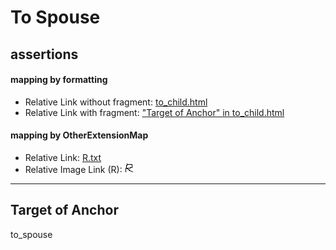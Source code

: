 # To Spouse

## assertions

#### mapping by formatting

* Relative Link without fragment: [to_child.html](to_child.md)
* Relative Link with fragment: ["Target of Anchor" in to_child.html](to_child.md#target-of-anchor)

#### mapping by OtherExtensionMap

* Relative Link: [R.txt](R.text)
* Relative Image Link (R): ![R](R.gif)


---

## Target of Anchor

to_spouse